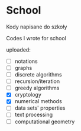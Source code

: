 # School
Kody napisane do szkoły

Codes I wrote for school


uploaded:
- [ ] notations
- [ ] graphs
- [ ] discrete algorithms
- [ ] recursion/iteration
- [ ] greedy algorithms
- [x] cryptology
- [x] numerical methods
- [ ] data sets' properties
- [ ] text processing
- [ ] computational geometry
